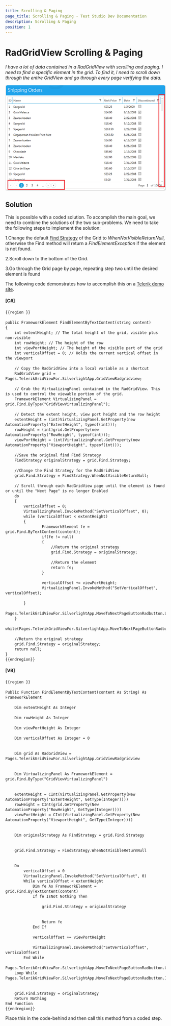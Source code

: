 ```yaml
---
title: Scrolling & Paging
page_title: Scrolling & Paging - Test Studio Dev Documentation
description: Scrolling & Paging
position: 1
---
```

# RadGridView Scrolling & Paging #

*I have a lot of data contained in a RadGridView with scrolling and paging. I need to find a specific element in the grid. To find it, I need to scroll down through the entire GridView and go through every page verifying the data.*

![Paging][1]

## Solution ##

This is possible with a coded solution. To accomplish the main goal, we need to combine the solutions of the two sub-problems. We need to take the following steps to implement the solution:

1.Change the default <a href="/code-in-test/coded-samples/silverlight/change-find-strategy" target="_blank">Find Strategy</a> of the Grid to *WhenNotVisibleReturnNull*, otherwise the Find method will return a *FindElementException* if the element is not found.

2.Scroll down to the bottom of the Grid.

3.Go through the Grid page by page, repeating step two until the desired element is found

The following code demonstrates how to accomplish this on a <a href="http://demos.telerik.com/silverlight/#GridView/PagingLargeData" target="_blank">Telerik demo site</a>.

#### __[C#]__

    {{region }}

    public FrameworkElement FindElementByTextContent(string content)
    {
        int extentHeight; // The total height of the grid, visible plus non-visible     
        int rowHeight; // The height of the row
        int viewPortHeight; // The height of the visible part of the grid
        int verticalOffset = 0; // Holds the current vertical offset in the viewport
        
        // Copy the RadGridView into a local variable as a shortcut
        RadGridView grid = Pages.TelerikGridViewFor.SilverlightApp.GridViewRadgridview;
        
        // Grab the VirtualizingPanel contained in the RadGridView. This is used to control the viewable portion of the grid.
        FrameworkElement VirtualizingPanel = grid.Find.ByType("GridViewVirtualizingPanel");
        
        // Detect the extent height, view port height and the row height
        extentHeight = (int)VirtualizingPanel.GetProperty(new AutomationProperty("ExtentHeight", typeof(int)));
        rowHeight = (int)grid.GetProperty(new AutomationProperty("RowHeight", typeof(int)));
        viewPortHeight = (int)VirtualizingPanel.GetProperty(new AutomationProperty("ViewportHeight", typeof(int)));
        
        //Save the original find Find Strategy
        FindStrategy originalStrategy = grid.Find.Strategy;
        
        //Change the Find Strategy for the RadGridView
        grid.Find.Strategy = FindStrategy.WhenNotVisibleReturnNull;
        
        // Scroll through each RadGridView page until the element is found or until the "Next Page" is no longer Enabled  
        do
        {
            verticalOffset = 0;
            VirtualizingPanel.InvokeMethod("SetVerticalOffset", 0);
            while (verticalOffset < extentHeight)
            {          
                    FrameworkElement fe = grid.Find.ByTextContent(content);
                    if(fe != null)
                    {  
                        //Return the original strategy
                        grid.Find.Strategy = originalStrategy;
                        
                        //Return the element
                        return fe;
                    }
                    
                    verticalOffset += viewPortHeight;
                    VirtualizingPanel.InvokeMethod("SetVerticalOffset", verticalOffset); 
            
            }
            Pages.TelerikGridViewFor.SilverlightApp.MoveToNextPageButtonRadbutton.User.Click(ArtOfTest.WebAii.Core.MouseClickType.LeftClick);
        }
        while(Pages.TelerikGridViewFor.SilverlightApp.MoveToNextPageButtonRadbutton.IsEnabled);
        
        //Return the original strategy
        grid.Find.Strategy = originalStrategy;
        return null;
    }
    {{endregion}}

#### __[VB]__

    {{region }}

    Public Function FindElementByTextContent(content As String) As FrameworkElement
        
        Dim extentHeight As Integer
        
        Dim rowHeight As Integer
    
        Dim viewPortHeight As Integer
        
        Dim verticalOffset As Integer = 0
    
        
        Dim grid As RadGridView = Pages.TelerikGridViewFor.SilverlightApp.GridViewRadgridview
    
        
        Dim VirtualizingPanel As FrameworkElement = grid.Find.ByType("GridViewVirtualizingPanel")
    
        
        extentHeight = CInt(VirtualizingPanel.GetProperty(New AutomationProperty("ExtentHeight", GetType(Integer))))
        rowHeight = CInt(grid.GetProperty(New AutomationProperty("RowHeight", GetType(Integer))))
        viewPortHeight = CInt(VirtualizingPanel.GetProperty(New AutomationProperty("ViewportHeight", GetType(Integer))))
    
        
        Dim originalStrategy As FindStrategy = grid.Find.Strategy
    
        
        grid.Find.Strategy = FindStrategy.WhenNotVisibleReturnNull
    
        
        Do
            verticalOffset = 0
            VirtualizingPanel.InvokeMethod("SetVerticalOffset", 0)
            While verticalOffset < extentHeight
                Dim fe As FrameworkElement = grid.Find.ByTextContent(content)
                If fe IsNot Nothing Then
                    
                    grid.Find.Strategy = originalStrategy
    
                    
                    Return fe
                End If
    
                verticalOffset += viewPortHeight
    
                VirtualizingPanel.InvokeMethod("SetVerticalOffset", verticalOffset)
            End While
            Pages.TelerikGridViewFor.SilverlightApp.MoveToNextPageButtonRadbutton.User.Click(ArtOfTest.WebAii.Core.MouseClickType.LeftClick)
        Loop While Pages.TelerikGridViewFor.SilverlightApp.MoveToNextPageButtonRadbutton.IsEnabled
    
        
        grid.Find.Strategy = originalStrategy
        Return Nothing
    End Function
    {{endregion}}
    
Place this in the code-behind and then call this method from a coded step.

[1]: images/scrolling-paging/fig1.png
